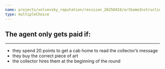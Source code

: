 ```yaml
---
name: projects/volvovsky_reputation/revision_20250424/artGameInstructionsComplex/art_game_comp_2.md
type: multipleChoice
---
```


## The agent only gets paid if:

---

- they spend 20 points to get a cab home to read the collector’s message
- they buy the correct piece of art
- the collector hires them at the beginning of the round
